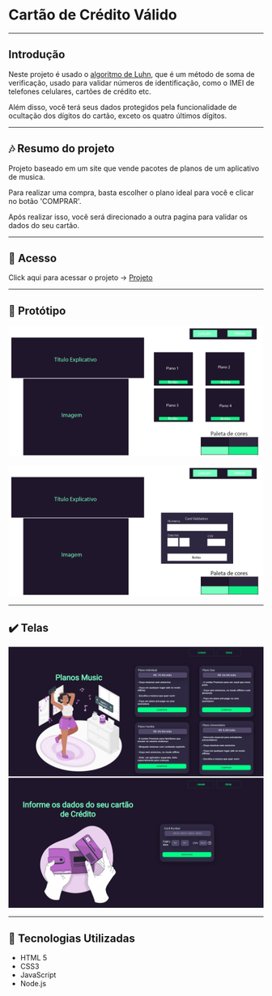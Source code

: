 # Cartão de Crédito Válido

---

## Introdução

Neste projeto é usado o [algoritmo de Luhn](https://en.wikipedia.org/wiki/Luhn_algorithm), que é um método de soma de verificação,
usado para validar números de identificação, como o IMEI de telefones celulares, cartões de crédito etc.

Além disso, você terá seus dados protegidos pela funcionalidade de ocultação
dos dígitos do cartão, exceto os quatro últimos dígitos.

---

## 🎶 Resumo do projeto

Projeto baseado em um site que vende pacotes de planos de um aplicativo de musica.

Para realizar uma compra, basta escolher o plano ideal para você e clicar no botão 'COMPRAR'.

Após realizar isso, você será direcionado a outra pagina para validar os dados do seu cartão.

---

## 📱 Acesso

Click aqui para acessar o projeto -> [Projeto](https://daianeoltramari.github.io/SAP007-card-validation/)

<!-- Ou escaneia o QrCode a Baixo <br>
![QRCode](code.png) -->

---

## 🎨 Protótipo

![Protótipo tela 1](Prototipagem1.png)

![Protótipo tela 2](Prototipagem2.png)

---

## ✔️ Telas

![Tela do Home](tela.png)
![Tela do Card](tela_card.png)

---

## :robot: Tecnologias Utilizadas

- HTML 5
- CSS3
- JavaScript
- Node.js
